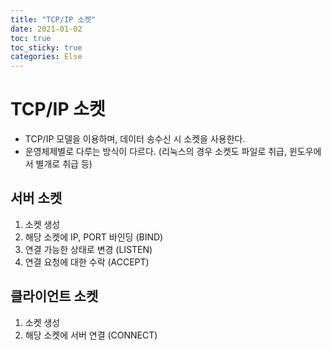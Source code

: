 ```yaml
---
title: "TCP/IP 소켓"
date: 2021-01-02
toc: true
toc_sticky: true
categories: Else
---
```


# TCP/IP 소켓
- TCP/IP 모델을 이용하며, 데이터 송수신 시 소켓을 사용한다.
- 운영체제별로 다루는 방식이 다르다. (리눅스의 경우 소켓도 파일로 취급, 윈도우에서 별개로 취급 등)

## 서버 소켓
1. 소켓 생성
2. 해당 소켓에 IP, PORT 바인딩 (BIND)
3. 연결 가능한 상태로 변경 (LISTEN)
4. 연결 요청에 대한 수락 (ACCEPT)

## 클라이언트 소켓
1. 소켓 생성
2. 해당 소켓에 서버 연결 (CONNECT)